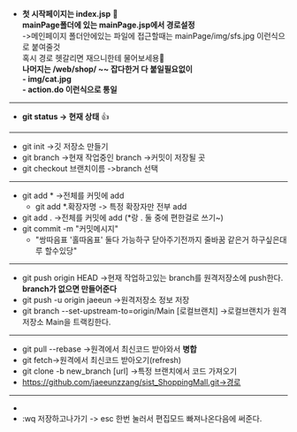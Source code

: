 * **첫 시작페이지는 index.jsp** :pray:             
  **mainPage폴더에 있는 mainPage.jsp에서 경로설정**          
        ->메인페이지 폴더안에있는 파일에 접근할때는 mainPage/img/sfs.jpg 이런식으로 붙여줄것       
        혹시 경로 헷갈리면 재으니한테 물어보세용🥰               
  **나머지는 /web/shop/ ~~ 잡다한거 다 붙일필요없이**              
  **- img/cat.jpg**         
  **- action.do 이런식으로 통일**       
  
* * *
* **git status -> 현재 상태**    :+1:
* * *
* git init ->깃 저장소 만들기
* git branch ->현재 작업중인 branch 
->커밋이 저장될 곳
* git checkout 브랜치이름 ->branch 선택
* * *
* git add * ->전체를 커밋에 add
  + git add *.확장자명 -> 특정 확장자만 전부 add
* git add . ->전체를 커밋에 add (*랑 . 둘 중에 편한걸로 쓰기~)
* git commit -m "커밋메시지"  
  + "쌍따음표 '홀따옴표' 둘다 가능하구 닫아주기전까지 줄바꿈 같은거 하구싶은대루 할수있당" 
* * *
* git push origin HEAD
->현재 작업하고있는 branch를 원격저장소에 push한다.
**branch가 없으면 만들어준다**
* git push -u origin jaeeun
 ->원격저장소 정보 저장
* git branch --set-upstream-to=origin/Main [로컬브랜치]
 ->로컬브랜치가 원격저장소 Main을 트랙킹한다.
* * *
* git pull --rebase ->원격에서 최신코드 받아와서 **병합**
* git fetch->원격에서 최신코드 받아오기(refresh)
* git clone -b new_branch [url] ->특정 브랜치에서 코드 가져오기
* https://github.com/jaeeunzzang/sist_ShoppingMall.git->경로
* * *
* 
*  :wq 저장하고나가기 -> esc 한번 눌러서 편집모드 빠져나온다음에 써준다.
